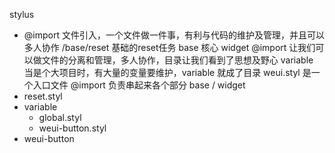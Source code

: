 stylus
- @import 文件引入，一个文件做一件事，有利与代码的维护及管理，并且可以多人协作
/base/reset 基础的reset任务
base 核心 widget
@import 让我们可以做文件的分离和管理，多人协作，目录让我们看到了思想及野心
variable 当是个大项目时，有大量的变量要维护，variable 就成了目录
weui.styl 是一个入口文件 @import 负责串起来各个部分
base / widget 
- reset.styl
- variable
  - global.styl
  - weui-button.styl
- weui-button